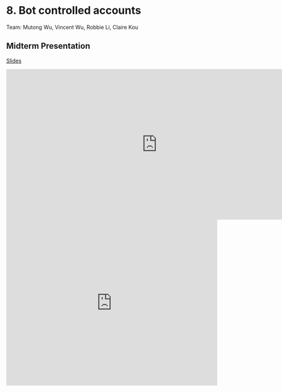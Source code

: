 # 8. Bot controlled accounts

Team: Mutong Wu, Vincent Wu, Robbie Li, Claire Kou

## Midterm Presentation

[Slides](../midterm/8.pptx)

<center><iframe src="http://docs.google.com/gview?url=http://courses.d2l.ai/berkeley-stat-157/projects/midterm/8.pptx&embedded=true"
    style="width:800px; height:400px;" frameborder="0"></iframe></center>

<center><iframe width="560" height="441" src="https://www.youtube.com/embed/o7f4cBqJyDg" frameborder="0" allowfullscreen></iframe></center>

